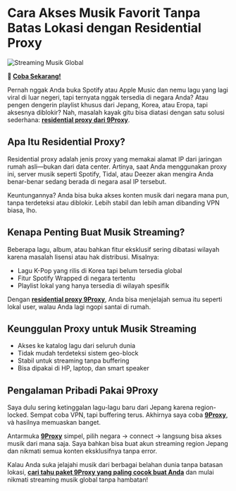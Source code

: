 # Cara Akses Musik Favorit Tanpa Batas Lokasi dengan Residential Proxy  

![Streaming Musik Global](https://snworksceo.imgix.net/tdg/d8823b5f-1fbe-4b06-8561-cc0713e2b099.sized-1000x1000.JPG?w=1500&ar=16x9&fit=crop&crop=faces&facepad=3&auto=format)

**🌱 [Coba Sekarang!](https://9proxyofficial.short.gy/github-pricing-nathan275)**


Pernah nggak Anda buka Spotify atau Apple Music dan nemu lagu yang lagi viral di luar negeri, tapi ternyata nggak tersedia di negara Anda? Atau pengen dengerin playlist khusus dari Jepang, Korea, atau Eropa, tapi aksesnya diblokir? Nah, masalah kayak gitu bisa diatasi dengan satu solusi sederhana: **[residential proxy dari 9Proxy](https://9proxyofficial.short.gy/github-homepage-nathan275)**.

## Apa Itu Residential Proxy?

Residential proxy adalah jenis proxy yang memakai alamat IP dari jaringan rumah asli—bukan dari data center. Artinya, saat Anda menggunakan proxy ini, server musik seperti Spotify, Tidal, atau Deezer akan mengira Anda benar-benar sedang berada di negara asal IP tersebut.

Keuntungannya? Anda bisa buka akses konten musik dari negara mana pun, tanpa terdeteksi atau diblokir. Lebih stabil dan lebih aman dibanding VPN biasa, lho.

## Kenapa Penting Buat Musik Streaming?

Beberapa lagu, album, atau bahkan fitur eksklusif sering dibatasi wilayah karena masalah lisensi atau hak distribusi. Misalnya:

- Lagu K-Pop yang rilis di Korea tapi belum tersedia global  
- Fitur Spotify Wrapped di negara tertentu  
- Playlist lokal yang hanya tersedia di wilayah spesifik  

Dengan **[residential proxy 9Proxy](https://9proxyofficial.short.gy/github-homepage-nathan275)**, Anda bisa menjelajah semua itu seperti lokal user, walau Anda lagi ngopi santai di rumah.

## Keunggulan Proxy untuk Musik Streaming

- Akses ke katalog lagu dari seluruh dunia  
- Tidak mudah terdeteksi sistem geo-block  
- Stabil untuk streaming tanpa buffering  
- Bisa dipakai di HP, laptop, dan smart speaker  

## Pengalaman Pribadi Pakai 9Proxy

Saya dulu sering ketinggalan lagu-lagu baru dari Jepang karena region-locked. Sempat coba VPN, tapi buffering terus. Akhirnya saya coba **[9Proxy](https://9proxyofficial.short.gy/github-homepage-nathan275)**, và hasilnya memuaskan banget.

Antarmuka **[9Proxy](https://9proxyofficial.short.gy/github-homepage-nathan275)** simpel, pilih negara → connect → langsung bisa akses musik dari mana saja. Saya bahkan bisa buat akun streaming region Jepang dan nikmati semua konten eksklusifnya tanpa error.

Kalau Anda suka jelajahi musik dari berbagai belahan dunia tanpa batasan lokasi, **[cari tahu paket 9Proxy yang paling cocok buat Anda](https://9proxyofficial.short.gy/github-pricing-nathan275)** dan mulai nikmati streaming musik global tanpa hambatan!
